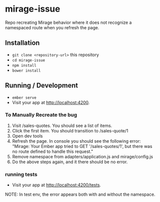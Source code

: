 # mirage-issue

Repo recreating Mirage behavior where it does not recognize a namespaced route when you refresh the page. 

## Installation

* `git clone <repository-url>` this repository
* `cd mirage-issue`
* `npm install`
* `bower install`

## Running / Development

* `ember serve`
* Visit your app at [http://localhost:4200](http://localhost:4200).

### To Manually Recreate the bug

  1. Visit /sales-quotes. You should see a list of items. 
  1. Click the first item. You should transition to /sales-quote/1
  1. Open dev tools
  1. Refresh the page. In console you should see the following error: "Mirage: Your Ember app tried to GET '/sales-quotes/1',
         but there was no route defined to handle this request."
  1. Remove namespace from adapters/application.js and mirage/config.js
  1. Do the above steps again, and it there should be no error. 


### running tests
* Visit your app at [http://localhost:4200/tests](http://localhost:4200/tests).


NOTE: In test env, the error appears both with and without the namespace.


